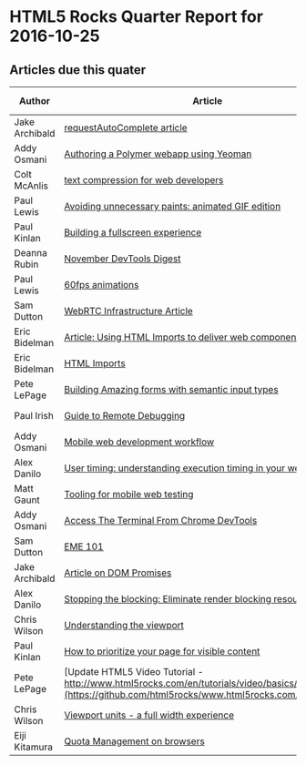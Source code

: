 HTML5 Rocks Quarter Report for 2016-10-25
=========================================

Articles due this quater
------------------------

|Author|Article|Delivery date|Tech Writer|State|
|------|-------|-------------|-----------|-----|
|Jake Archibald|[requestAutoComplete article](https://github.com/html5rocks/www.html5rocks.com/issues/621)|2013-10-03|@scottrowe|closed
|Addy Osmani|[Authoring a Polymer webapp using Yeoman](https://github.com/html5rocks/www.html5rocks.com/issues/571)|2013-10-11|@scottrowe|closed
|Colt McAnlis|[text compression for web developers](https://github.com/html5rocks/www.html5rocks.com/issues/585)|2013-10-15|@arthurevans|closed
|Paul Lewis|[Avoiding unnecessary paints: animated GIF edition](https://github.com/html5rocks/www.html5rocks.com/issues/632)|2013-10-18|@arthurevans|closed
|Paul Kinlan|[Building a fullscreen experience](https://github.com/html5rocks/www.html5rocks.com/issues/484)|2013-10-23|@arthurevans|closed
|Deanna Rubin|[November DevTools Digest](https://github.com/html5rocks/www.html5rocks.com/issues/529)|2013-10-30||closed
|Paul Lewis|[60fps animations](https://github.com/html5rocks/www.html5rocks.com/issues/504)|2013-10-30|@arthurevans|closed
|Sam Dutton|[WebRTC Infrastructure Article](https://github.com/html5rocks/www.html5rocks.com/issues/646)|2013-11-04|@scottrowe|closed
|Eric Bidelman|[Article: Using HTML Imports to deliver web components](https://github.com/html5rocks/www.html5rocks.com/issues/743)|2013-11-08|@scottrowe|closed
|Eric Bidelman|[HTML Imports](https://github.com/html5rocks/www.html5rocks.com/issues/493)|2013-11-08|@arthurevans|closed
|Pete LePage|[Building Amazing forms with semantic input types](https://github.com/html5rocks/www.html5rocks.com/issues/482)|2013-11-15|@scottrowe|closed
|Paul Irish|[Guide to Remote Debugging](https://github.com/html5rocks/www.html5rocks.com/issues/643)|2013-11-16|@dr4b|closed
|Addy Osmani|[Mobile web development workflow](https://github.com/html5rocks/www.html5rocks.com/issues/527)|2013-11-18|@dr4b|closed
|Alex Danilo|[User timing: understanding execution timing in your web app](https://github.com/html5rocks/www.html5rocks.com/issues/486)|2013-11-20|@dr4b|closed
|Matt Gaunt|[Tooling for mobile web testing](https://github.com/html5rocks/www.html5rocks.com/issues/645)|2013-11-27|@dr4b|closed
|Addy Osmani|[Access The Terminal From Chrome DevTools](https://github.com/html5rocks/www.html5rocks.com/issues/662)|2013-12-05|@dr4b|closed
|Sam Dutton|[EME 101](https://github.com/html5rocks/www.html5rocks.com/issues/512)|2013-12-09|@scottrowe|closed
|Jake Archibald|[Article on DOM Promises](https://github.com/html5rocks/www.html5rocks.com/issues/446)|2013-12-09|@scottrowe|closed
|Alex Danilo|[Stopping the blocking: Eliminate render blocking resources](https://github.com/html5rocks/www.html5rocks.com/issues/509)|2013-12-11|@arthurevans|closed
|Chris Wilson|[Understanding the viewport](https://github.com/html5rocks/www.html5rocks.com/issues/488)|2013-12-11|@arthurevans|closed
|Paul Kinlan|[How to prioritize your page for visible content](https://github.com/html5rocks/www.html5rocks.com/issues/508)|2013-12-15|@arthurevans|closed
|Pete LePage|[Update HTML5 Video Tutorial - http://www.html5rocks.com/en/tutorials/video/basics/](https://github.com/html5rocks/www.html5rocks.com/issues/771)|2013-12-18||closed
|Chris Wilson|[Viewport units - a full width experience](https://github.com/html5rocks/www.html5rocks.com/issues/480)|2013-12-18|@arthurevans|closed
|Eiji Kitamura|[Quota Management on browsers](https://github.com/html5rocks/www.html5rocks.com/issues/514)|2013-12-20|@dr4b|closed
